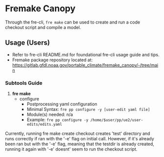 # **Fremake Canopy**

Through the fre-cli, `fre make` can be used to create and run a code checkout script and compile a model.

## **Usage (Users)**

* Refer to fre-cli README.md for foundational fre-cli usage guide and tips.
* Fremake package repository located at: https://gitlab.gfdl.noaa.gov/portable_climate/fremake_canopy/-/tree/main

### **Subtools Guide**

1)  **fre make**
    - configure
        - Postprocessing yaml configuration
        - Minimal Syntax: `fre pp configure -y [user-edit yaml file]`
        - Module(s) needed: n/a
        - Example: `fre pp configure -y /home/$user/pp/ue2/user-edits/edits.yaml`


Currently, running fre make create checkout creates 'test' directory and runs correctly if ran with the '-e' flag on initial call. However, if it's already been ran but with the '-e' flag, meaning that the testdir is already created, running it again with '-e' doesnt' seem to run the checkout script.
